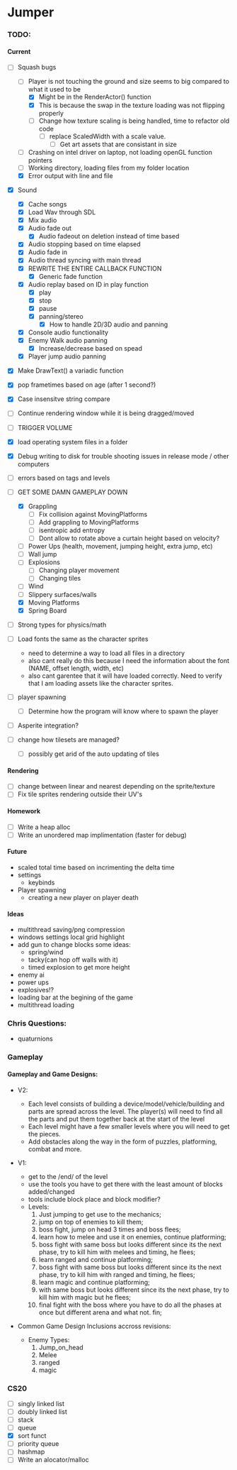 # Jumper


### TODO:
#### Current

- [ ] Squash bugs
	- [ ] Player is not touching the ground and size seems to big compared to what it used to be
		- [x] Might be in the RenderActor() function
		- [x] This is because the swap in the texture loading was not flipping properly
		- [ ] Change how texture scaling is being handled, time to refactor old code
			- [ ] replace ScaledWidth with a scale value.
				-[ ] Get art assets that are consistant in size
	- [ ] Crashing on intel driver on laptop, not loading openGL function pointers
	- [ ] Working directory, loading files from my folder location
	- [x] Error output with line and file
- [x] Sound
	- [x] Cache songs
	- [x] Load Wav through SDL
	- [x] Mix audio
	- [x] Audio fade out
		- [x] Audio fadeout on deletion instead of time based
	- [x] Audio stopping based on time elapsed
	- [x] Audio fade in
	- [x] Audio thread syncing with main thread
	- [x] REWRITE THE ENTIRE CALLBACK FUNCTION
		- [x] Generic fade function
	- [x] Audio replay based on ID in play function
		- [x] play
        - [x] stop
        - [x] pause
        - [x] panning/stereo
            - [x] How to handle 2D/3D audio and panning
    - [x] Console audio functionality
	- [x] Enemy Walk audio panning
		- [x] Increase/decrease based on spead
	- [x] Player jump audio panning
- [x] Make DrawText() a variadic function
- [x] pop frametimes based on age (after 1 second?)
- [x] Case insensitve string compare
- [ ] Continue rendering window while it is being dragged/moved
- [ ] TRIGGER VOLUME
- [x] load operating system files in a folder
- [x] Debug writing to disk for trouble shooting issues in release mode / other computers

-[ ] errors based on tags and levels

- [ ] GET SOME DAMN GAMEPLAY DOWN
	- [x] Grappling
		- [ ] Fix collision against MovingPlatforms
		- [ ] Add grappling to MovingPlatforms
		- [ ] isentropic add entropy
		- [ ] Dont allow to rotate above a curtain height based on velocity?
	- [ ] Power Ups (health, movement, jumping height, extra jump, etc) 
	- [ ] Wall jump 
	- [ ] Explosions 
		- [ ] Changing player movement
		- [ ] Changing tiles 
	- [ ] Wind
	- [ ] Slippery surfaces/walls
	- [x] Moving Platforms 
	- [x] Spring Board

- [ ] Strong types for physics/math
- [ ] Load fonts the same as the character sprites
	* need to determine a way to load all files in a directory
	* also cant really do this because I need the information about the font (NAME, offset length, width, etc)
	* also cant garentee that it will have loaded correctly.  Need to verify that I am loading assets like the character sprites.
- [ ] player spawning
	- [ ] Determine how the program will know where to spawn the player
- [ ] Asperite integration?
- [ ] change how tilesets are managed?
	- [ ] possibly get arid of the auto updating of tiles

#### Rendering
- [ ] change between linear and nearest depending on the sprite/texture
- [ ] Fix tile sprites rendering outside their UV's

#### Homework
- [ ] Write a heap alloc
- [ ] Write an unordered map implimentation (faster for debug)

#### Future
* scaled total time based on incrimenting the delta time
* settings
    * keybinds
* Player spawning
    * creating a new player on player death


#### Ideas
* multithread saving/png compression
* windows settings local grid highlight
* add gun to change blocks some ideas: 
    * spring/wind
    * tacky(can hop off walls with it)
    * timed explosion to get more height
* enemy ai
* power ups
* explosives!?
* loading bar at the begining of the game
* multithread loading


### Chris Questions:
* quaturnions


### Gameplay
#### Gameplay and Game Designs:
* V2:
	* Each level consists of building a device/model/vehicle/building and parts are spread across the level. The player(s) will need to find all the parts and put them together back at the start of the level
	* Each level might have a few smaller levels where you will need to get the pieces.
	* Add obstacles along the way in the form of puzzles, platforming, combat and more.
	
* V1:
	* get to the /end/ of the level
	* use the tools you have to get there with the least amount of blocks added/changed
	* tools include block place and block modifier?
	* Levels:
		1.  Just jumping to get use to the mechanics;
		2.  jump on top of enemies to kill them;
		3.  boss fight, jump on head 3 times and boss flees;
		4.  learn how to melee and use it on enemies, continue platforming;
		5.  boss fight with same boss but looks different since its the next phase, try to kill him with melees and timing, he flees;
		6.  learn ranged and continue platforming;
		7.  boss fight with same boss but looks different since its the next phase, try to kill him with ranged and timing, he flees;
		8.  learn magic and continue platforming;
		9.  with same boss but looks different since its the next phase, try to kill him with magic but he flees;
		10. final fight with the boss where you have to do all the phases at once but different arena and what not. fin;

* Common Game Design Inclusions accross revisions:
	* Enemy Types:
		1. Jump_on_head
		2. Melee
		3. ranged
		4. magic



### CS20
- [ ] singly linked list
- [ ] doubly linked list
- [ ] stack
- [ ] queue
- [x] sort funct
- [ ] priority queue
- [ ] hashmap
- [ ] Write an alocator/malloc
